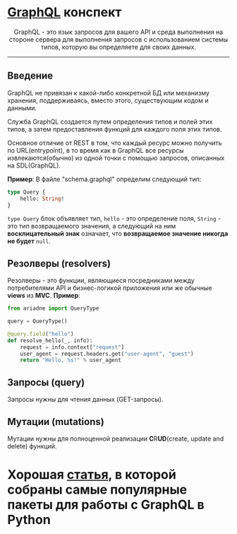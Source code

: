 # [GraphQL](https://graphql.org/learn/) конспект

<center>
GraphQL - это язык запросов для вашего API и среда выполнения на стороне сервера для выполнения запросов с использованием системы типов, которую вы определяете для своих данных.
</center>

---
## Введение
GraphQL не привязан к какой-либо конкретной БД или механизму хранения, поддерживаясь, вместо этого, существующим кодом и данными.

Служба GraphQL создается путем определения типов и полей этих типов, а затем предоставления функций для каждого поля этих типов.

Основное отличие от REST в том, что каждый ресурс можно получить по URL(entrypoint), в то время как в GraphQL все ресурсы извлекаются(обычно) из одной точки с помощью запросов, описанных на SDL(GraphQL).

**Пример**:
В файле "schema.graphql" определим следующий тип:
```graphql
type Query {
    hello: String!
}
```
`type Query` блок объявляет тип, `hello` - это определение поля, `String` - это тип возвращаемого значения, а следующий на ним **восклицательный знак** означает, что **возвращаемое значение никогда не будет** `null`.
## Резолверы (resolvers)
Резолверы - это функции, являющиеся посредниками между потребителями API и бизнес-логикой приложения или же обычные **views** из **MVC**.
**Пример**:
```py
from ariadne import QueryType

query = QueryType()

@query.field("hello")
def resolve_hello(_, info):
    request = info.context["request"]
    user_agent = request.headers.get("user-agent", "guest")
    return "Hello, %s!" % user_agent
```
## Запросы (query)
Запросы нужны для чтения данных (GET-запросы).
## Мутации (mutations)
Мутации нужны для полноценной реализации **C**R**UD**(create, update and delete) функций.

# Хорошая [статья](https://blog.graphqleditor.com/top-3-python-libraries-for-graphql), в которой собраны самые популярные пакеты для работы с GraphQL в Python